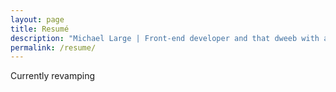 ```yaml
---
layout: page
title: Resumé
description: "Michael Large | Front-end developer and that dweeb with a beard."
permalink: /resume/
---
```


Currently revamping
